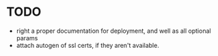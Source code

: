 # TODO

*  right a proper documentation for deployment, and well as all optional params
*  attach autogen of ssl certs, if they aren't available.
